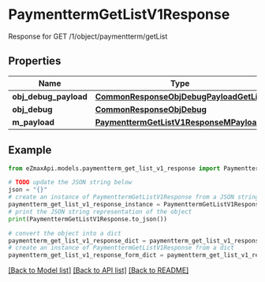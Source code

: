 # PaymenttermGetListV1Response

Response for GET /1/object/paymentterm/getList

## Properties

Name | Type | Description | Notes
------------ | ------------- | ------------- | -------------
**obj_debug_payload** | [**CommonResponseObjDebugPayloadGetList**](CommonResponseObjDebugPayloadGetList.md) |  | 
**obj_debug** | [**CommonResponseObjDebug**](CommonResponseObjDebug.md) |  | [optional] 
**m_payload** | [**PaymenttermGetListV1ResponseMPayload**](PaymenttermGetListV1ResponseMPayload.md) |  | 

## Example

```python
from eZmaxApi.models.paymentterm_get_list_v1_response import PaymenttermGetListV1Response

# TODO update the JSON string below
json = "{}"
# create an instance of PaymenttermGetListV1Response from a JSON string
paymentterm_get_list_v1_response_instance = PaymenttermGetListV1Response.from_json(json)
# print the JSON string representation of the object
print(PaymenttermGetListV1Response.to_json())

# convert the object into a dict
paymentterm_get_list_v1_response_dict = paymentterm_get_list_v1_response_instance.to_dict()
# create an instance of PaymenttermGetListV1Response from a dict
paymentterm_get_list_v1_response_form_dict = paymentterm_get_list_v1_response.from_dict(paymentterm_get_list_v1_response_dict)
```
[[Back to Model list]](../README.md#documentation-for-models) [[Back to API list]](../README.md#documentation-for-api-endpoints) [[Back to README]](../README.md)


